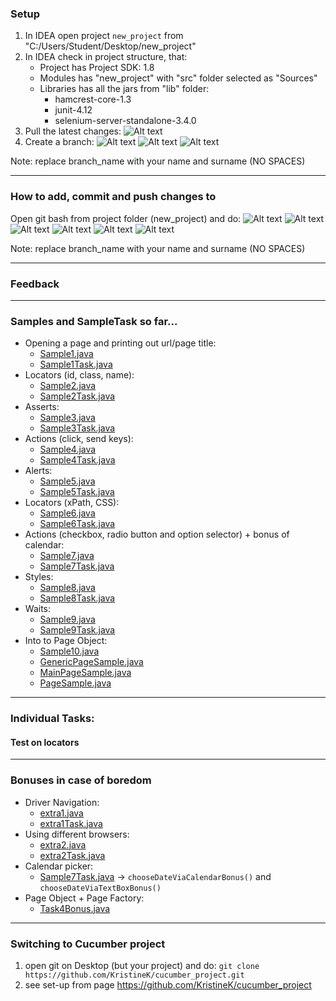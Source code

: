 ### Setup
1. In IDEA open project `new_project` from "C:/Users/Student/Desktop/new_project"
2. In IDEA check in project structure, that:
   * Project has Project SDK: 1.8
   * Modules has "new_project" with "src" folder selected as "Sources"
   * Libraries has all the jars from "lib" folder:
     * hamcrest-core-1.3
     * junit-4.12
     * selenium-server-standalone-3.4.0
3. Pull the latest changes:
   ![Alt text](img/git_pull.png?raw=true "git pull via IDEA")
5. Create a branch:
   ![Alt text](img/git_new_branch_1.png?raw=true "git new branch 1 via IDEA")
   ![Alt text](img/git_new_branch_2.png?raw=true "git new branch 2 via IDEA")
   ![Alt text](img/git_new_branch_3.png?raw=true "git new branch 3 via IDEA")

Note: replace branch_name with your name and surname (NO SPACES)

---
### How to add, commit and push changes to 
Open git bash from project folder (new_project) and do:
   ![Alt text](img/git_add.png?raw=true "git add via IDEA")
   ![Alt text](img/git_commit_1.png?raw=true "git commit 1 via IDEA")
   ![Alt text](img/git_commit_2.png?raw=true "git commit 2 via IDEA")
   ![Alt text](img/git_commit_3.png?raw=true "git commit 3 via IDEA")
   ![Alt text](img/git_push_1.png?raw=true "git push 1 via IDEA")
   ![Alt text](img/git_push_2.png?raw=true "git push 2 via IDEA")
   
Note: replace branch_name with your name and surname (NO SPACES)
  
---
### Feedback

---
### Samples and SampleTask so far...
* Opening a page and printing out url/page title:
    * [Sample1.java](../master/src/selenium/sample/Sample1.java)
    * [Sample1Task.java](../master/src/selenium/sample/Sample1Task.java)
* Locators (id, class, name):
    * [Sample2.java](../master/src/selenium/sample/Sample2.java)
    * [Sample2Task.java](../master/src/selenium/sample/Sample2Task.java)
* Asserts:
    * [Sample3.java](../master/src/selenium/sample/Sample3.java)
    * [Sample3Task.java](../master/src/selenium/sample/Sample3Task.java)
* Actions (click, send keys):
    * [Sample4.java](../master/src/selenium/sample/Sample4.java)
    * [Sample4Task.java](../master/src/selenium/sample/Sample4Task.java)
* Alerts:
    * [Sample5.java](../master/src/selenium/sample/Sample5.java)
    * [Sample5Task.java](../master/src/selenium/sample/Sample5Task.java)
* Locators (xPath, CSS):
    * [Sample6.java](../master/src/selenium/sample/Sample6.java)
    * [Sample6Task.java](../master/src/selenium/sample/Sample6Task.java)
* Actions (checkbox, radio button and option selector) + bonus of calendar:
    * [Sample7.java](../master/src/selenium/sample/Sample7.java)
    * [Sample7Task.java](../master/src/selenium/sample/Sample7Task.java)
* Styles:
    * [Sample8.java](../master/src/selenium/sample/Sample8.java)
    * [Sample8Task.java](../master/src/selenium/sample/Sample8Task.java)
* Waits:
    * [Sample9.java](../master/src/selenium/sample/Sample9.java)
    * [Sample9Task.java](../master/src/selenium/sample/Sample9Task.java)
* Into to Page Object:    
    * [Sample10.java](../master/src/selenium/sample/Sample10.java)
    * [GenericPageSample.java](../master/src/pages/GenericPageSample.java)
    * [MainPageSample.java](../master/src/pages/MainPageSample.java)
    * [PageSample.java](../master/src/pages/PageSample.java)
    
---
### Individual Tasks:

#### Test on locators

---
### Bonuses in case of boredom
* Driver Navigation:
    * [extra1.java](../master/src/selenium/sample/extra/extra1.java)
    * [extra1Task.java](../master/src/selenium/sample/extra/extra1Task.java)
* Using different browsers:
    * [extra2.java](../master/src/selenium/sample/extra2.java)
    * [extra2Task.java](../master/src/selenium/sample/extra2Task.java)
 * Calendar picker:   
    * [Sample7Task.java](../master/src/selenium/sample/Sample7Task.java) -> `chooseDateViaCalendarBonus()` and `chooseDateViaTextBoxBonus()`
 * Page Object + Page Factory:
    * [Task4Bonus.java](../master/src/selenium/tasks/Task3Bonus.java)
    
---
### Switching to Cucumber project
1. open git on Desktop (but your project) and do:
``git clone https://github.com/KristineK/cucumber_project.git``
2. see set-up from page https://github.com/KristineK/cucumber_project

